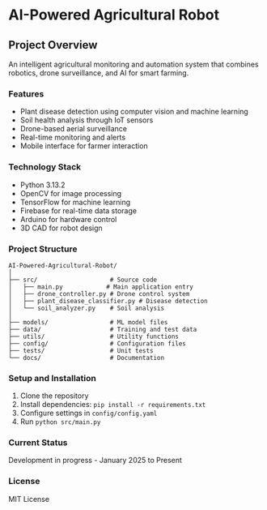 # AI-Powered Agricultural Robot

## Project Overview
An intelligent agricultural monitoring and automation system that combines robotics, drone surveillance, and AI for smart farming.

### Features
- Plant disease detection using computer vision and machine learning
- Soil health analysis through IoT sensors
- Drone-based aerial surveillance
- Real-time monitoring and alerts
- Mobile interface for farmer interaction

### Technology Stack
- Python 3.13.2
- OpenCV for image processing
- TensorFlow for machine learning
- Firebase for real-time data storage
- Arduino for hardware control
- 3D CAD for robot design

### Project Structure
```
AI-Powered-Agricultural-Robot/
│
├── src/                    # Source code
│   ├── main.py            # Main application entry
│   ├── drone_controller.py # Drone control system
│   ├── plant_disease_classifier.py # Disease detection
│   └── soil_analyzer.py    # Soil analysis
│
├── models/                 # ML model files
├── data/                   # Training and test data
├── utils/                  # Utility functions
├── config/                 # Configuration files
├── tests/                  # Unit tests
└── docs/                   # Documentation
```

### Setup and Installation
1. Clone the repository
2. Install dependencies: `pip install -r requirements.txt`
3. Configure settings in `config/config.yaml`
4. Run `python src/main.py`

### Current Status
Development in progress - January 2025 to Present

### License
MIT License
